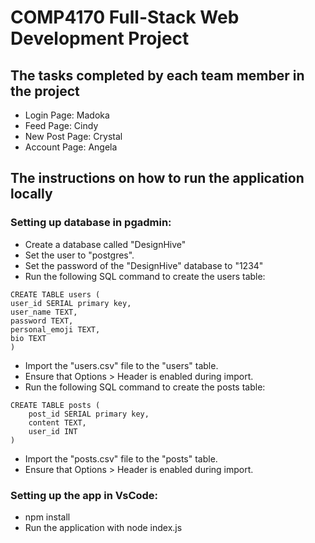 # COMP4170 Full-Stack Web Development Project

## The tasks completed by each team member in the project
- Login Page: Madoka
- Feed Page: Cindy
- New Post Page: Crystal
- Account Page: Angela

## The instructions on how to run the application locally 
### Setting up database in pgadmin:
- Create a database called "DesignHive"
- Set the user to "postgres".
- Set the password of the "DesignHive" database to "1234"
- Run the following SQL command to create the users table:
```
CREATE TABLE users (
user_id SERIAL primary key,
user_name TEXT,
password TEXT,
personal_emoji TEXT,
bio TEXT
)
```
- Import the "users.csv" file to the "users" table.
- Ensure that Options > Header is enabled during import.
- Run the following SQL command to create the posts table:
```
CREATE TABLE posts (
    post_id SERIAL primary key,
    content TEXT,
    user_id INT
)
```
- Import the "posts.csv" file to the "posts" table.
- Ensure that Options > Header is enabled during import.

### Setting up the app in VsCode:
- npm install
- Run the application with node index.js